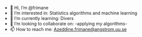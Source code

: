 - 👋 Hi, I’m @frimane
- 👀 I’m interested in: Statistics algorithms and machine learning
- 🌱 I’m currently learning: Divers
- 💞️ I’m looking to collaborate on: -applying my algorithms-
- 📫 How to reach me: Azeddine.frimane@angstrom.uu.se

<!---
frimane/frimane is a ✨ special ✨ repository because its `README.md` (this file) appears on your GitHub profile.
You can click the Preview link to take a look at your changes.
--->

